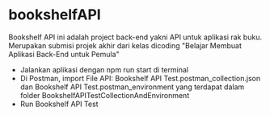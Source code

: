 # bookshelfAPI
Bookshelf API ini adalah project back-end yakni API untuk aplikasi rak buku. Merupakan submisi projek akhir dari kelas dicoding "Belajar Membuat Aplikasi Back-End untuk Pemula"

- Jalankan aplikasi dengan npm run start di terminal
- Di Postman, import File API: Bookshelf API Test.postman_collection.json dan Bookshelf API Test.postman_environment yang terdapat dalam folder BookshelfAPITestCollectionAndEnvironment
- Run Bookshelf API Test
